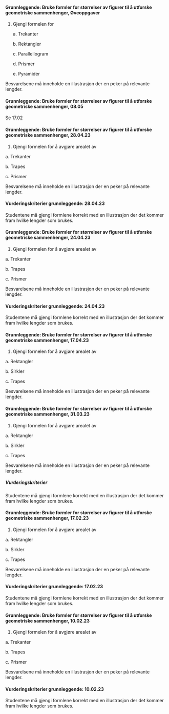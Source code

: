 #### Grunnleggende: Bruke formler for størrelser av figurer til å utforske geometriske sammenhenger,  Øveoppgaver

1. Gjengi formelen for

    a.  Trekanter

    b.  Rektangler

    c.  Parallellogram

    d.  Prismer

    e.  Pyramider

Besvarelsene må inneholde en illustrasjon der en peker på relevante lengder.

#### Grunnleggende: Bruke formler for størrelser av figurer til å utforske geometriske sammenhenger,  08.05

Se 17.02

#### Grunnleggende: Bruke formler for størrelser av figurer til å utforske geometriske sammenhenger,  28.04.23

1. Gjengi formelen for å avgjøre arealet av

a. Trekanter

b. Trapes

c. Prismer

Besvarelsene må inneholde en illustrasjon der en peker på relevante lengder.

#### Vurderingskriterier grunnleggende:  28.04.23

Studentene må gjengi formlene korrekt med en illustrasjon der det kommer fram hvilke lengder som brukes.

#### Grunnleggende: Bruke formler for størrelser av figurer til å utforske geometriske sammenhenger,  24.04.23

1. Gjengi formelen for å avgjøre arealet av

a. Trekanter

b. Trapes

c. Prismer

Besvarelsene må inneholde en illustrasjon der en peker på relevante lengder.

#### Vurderingskriterier grunnleggende:  24.04.23

Studentene må gjengi formlene korrekt med en illustrasjon der det kommer fram hvilke lengder som brukes.

#### Grunnleggende: Bruke formler for størrelser av figurer til å utforske geometriske sammenhenger,  17.04.23

1. Gjengi formelen for å avgjøre arealet av

a. Rektangler

b. Sirkler

c. Trapes

Besvarelsene må inneholde en illustrasjon der en peker på relevante lengder.

#### Grunnleggende: Bruke formler for størrelser av figurer til å utforske geometriske sammenhenger,  31.03.23

1. Gjengi formelen for å avgjøre arealet av

a. Rektangler

b. Sirkler

c. Trapes

Besvarelsene må inneholde en illustrasjon der en peker på relevante lengder.

##### Vurderingskriterier

Studentene må gjengi formlene korrekt med en illustrasjon der det kommer fram hvilke lengder som brukes.

#### Grunnleggende: Bruke formler for størrelser av figurer til å utforske geometriske sammenhenger,  17.02.23

1. Gjengi formelen for å avgjøre arealet av

a. Rektangler

b. Sirkler

c. Trapes

Besvarelsene må inneholde en illustrasjon der en peker på relevante lengder.

#### Vurderingskriterier grunnleggende:  17.02.23

Studentene må gjengi formlene korrekt med en illustrasjon der det kommer fram hvilke lengder som brukes.

#### Grunnleggende: Bruke formler for størrelser av figurer til å utforske geometriske sammenhenger,  10.02.23

1. Gjengi formelen for å avgjøre arealet av

a. Trekanter

b. Trapes

c. Prismer

Besvarelsene må inneholde en illustrasjon der en peker på relevante lengder.

#### Vurderingskriterier grunnleggende:  10.02.23

Studentene må gjengi formlene korrekt med en illustrasjon der det kommer fram hvilke lengder som brukes.

